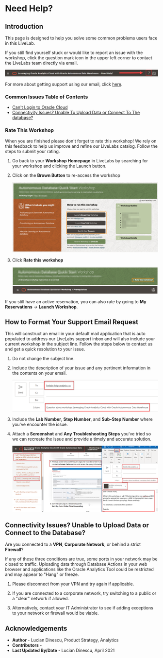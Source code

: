 # Need Help?   

## Introduction
This page is designed to help you solve some common problems users face in this LiveLab. 

If you still find yourself stuck or would like to report an issue with the workshop, click the question mark icon in the upper left corner to contact the LiveLabs team directly via email.  

![](images/help-button.png)

For more about getting support using our email, click [here](#HowToFormatYourSupportEmailRequest).

### Common Issues Table of Contents
  - [Can't Login to Oracle Cloud](#CantLogintoOracleCloud)
  - [Connectivity Issues? Unable To Upload Data or Connect To The database?](#ConnectivityIssues?UnableToUploadDataorConnectToThedatabase?)

### **Rate This Workshop**
When you are finished please don't forget to rate this workshop!  We rely on this feedback to help us improve and refine our LiveLabs catalog.  Follow the steps to submit your rating. 

1.  Go back to your **Workshop Homepage** in LiveLabs by searching for your workshop and clicking the Launch button.

2.  Click on the **Brown Button** to re-access the workshop  

    ![](images/workshop-homepage-2.png " ")

3.  Click **Rate this workshop**

    ![](images/rate-this-workshop.png " ")

If you still have an active reservation, you can also rate by going to **My Reservations** -> **Launch Workshop**.


## How to Format Your Support Email Request
This will construct an email in your default mail application that is auto populated to address our LiveLabs support inbox and will also include your current workshop in the subject line. Follow the steps below to contact us and get a quick resolution to your issue.

1. Do not change the subject line. 
2. Include the description of your issue and any pertinent information in the contents on your email.

    ![](images/e-mail.png)

3. Include the **Lab Number**, **Step Number**, and **Sub-Step Number** where you've encounter the issue. 
4. Attach a **Screenshot** and **Any Troubleshooting Steps** you've tried so we can recreate the issue and provide a timely and accurate solution.

    ![](images/problem-picture.png)

## Connectivity Issues? Unable to Upload Data or Connect to the Database?
Are you connected to a **VPN**, **Corporate Network**, or behind a strict **Firewall**?

If any of these three conditions are true, some ports in your network may be closed to traffic. Uploading data through Database Actions in your web browser and applications like the Oracle Analytics Tool could be restricted and may appear to "Hang" or freeze. 

1. Please disconnect from your VPN and try again if applicable.

2. If you are connected to a corporate network, try switching to a public or a "clear" network if allowed.

3. Alternatively, contact your IT Administrator to see if adding exceptions to your network or firewall would be viable.


## **Acknowledgements**

- **Author** - Lucian Dinescu, Product Strategy, Analytics
- **Contributors** -
- **Last Updated By/Date** - Lucian Dinescu, April 2021